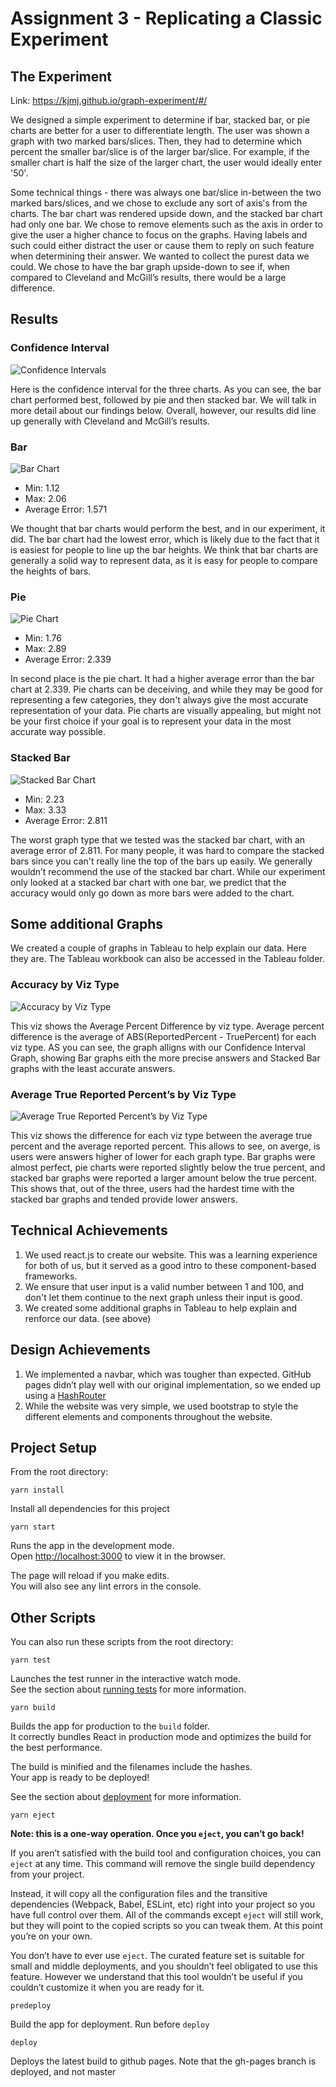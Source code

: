 # Assignment 3 - Replicating a Classic Experiment  

## The Experiment
Link: https://kjmj.github.io/graph-experiment/#/

We designed a simple experiment to determine if bar, stacked bar, or pie charts are better for a user to differentiate length. The user was shown a graph with two marked bars/slices. Then, they had to determine which percent the smaller bar/slice is of the larger bar/slice. For example, if the smaller chart is half the size of the larger chart, the user would ideally enter '50'.

Some technical things - there was always one bar/slice in-between the two marked bars/slices, and we chose to exclude any sort of axis's from the charts. The bar chart was rendered upside down, and the stacked bar chart had only one bar. We chose to remove elements such as the axis in order to give the user a higher chance to focus on the graphs. Having labels and such could either distract the user or cause them to reply on such feature when determining their answer. We wanted to collect the purest data we could. We chose to have the bar graph upside-down to see if, when compared to Cleveland and McGill’s results, there would be a large difference.

## Results

### Confidence Interval
![Confidence Intervals](Experiment-R/Confidence%20Intervals.png)

Here is the confidence interval for the three charts. As you can see, the bar chart performed best, followed by pie and then stacked bar. We will talk in more detail about our findings below. Overall, however, our results did line up generally with Cleveland and McGill’s results.

### Bar
![Bar Chart](assets/bar.png)
- Min: 1.12
- Max: 2.06
- Average Error: 1.571

We thought that bar charts would perform the best, and in our experiment, it did. The bar chart had the lowest error, which is likely due to the fact that it is easiest for people to line up the bar heights. We think that bar charts are generally a solid way to represent data, as it is easy for people to compare the heights of bars.

### Pie
![Pie Chart](assets/pie.png)
- Min: 1.76
- Max: 2.89
- Average Error: 2.339

In second place is the pie chart. It had a higher average error than the bar chart at 2.339. Pie charts can be deceiving, and while they may be good for representing a few categories, they don't always give the most accurate representation of your data. Pie charts are visually appealing, but might not be your first choice if your goal is to represent your data in the most accurate way possible.

### Stacked Bar
![Stacked Bar Chart](assets/stacked-bar.png)
- Min: 2.23
- Max: 3.33
- Average Error: 2.811

The worst graph type that we tested was the stacked bar chart, with an average error of 2.811. For many people, it was hard to compare the stacked bars since you can't really line the top of the bars up easily. We generally wouldn’t recommend the use of the stacked bar chart. While our experiment only looked at a stacked bar chart with one bar, we predict that the accuracy would only go down as more bars were added to the chart.

## Some additional Graphs

We created a couple of graphs in Tableau to help explain our data. Here they are. The Tableau workbook can also be accessed in the Tableau folder.

### Accuracy by Viz Type
![Accuracy by Viz Type](Tableau/Accuracy%20by%20vizType.png)

This viz shows the Average Percent Difference by viz type. Average percent difference is the average of ABS(ReportedPercent - TruePercent) for each viz type. AS you can see, the graph alligns with our Confidence Interval Graph, showing Bar graphs eith the more precise answers and Stacked Bar graphs with the least accurate answers.

### Average True Reported Percent’s by Viz Type
![Average True Reported Percent’s by Viz Type](Tableau/Average%20TrueReported%20Percents%20by%20vizType.png)

This viz shows the difference for each viz type between the average true percent and the average reported percent. This allows to see, on averge, is users were answers higher of lower for each graph type. Bar graphs were almost perfect, pie charts were reported slightly below the true percent, and stacked bar graphs were reported a larger amount below the true percent. This shows that, out of the three, users had the hardest time with the stacked bar graphs and tended provide lower answers.

## Technical Achievements
1. We used react.js to create our website. This was a learning experience for both of us, but it served as a good intro to these component-based frameworks.
2. We ensure that user input is a valid number between 1 and 100, and don't let them continue to the next graph unless their input is good.
3. We created some additional graphs in Tableau to help explain and renforce our data. (see above)

## Design Achievements
1. We implemented a navbar, which was tougher than expected. GitHub pages didn’t play well with our original implementation, so we ended up using a [HashRouter](https://reacttraining.com/react-router/web/api/HashRouter)
2. While the website was very simple, we used bootstrap to style the different elements and components throughout the website.

## Project Setup

From the root directory:

`yarn install`

Install all dependencies for this project

`yarn start`

Runs the app in the development mode.<br />
Open [http://localhost:3000](http://localhost:3000) to view it in the browser.

The page will reload if you make edits.<br />
You will also see any lint errors in the console.

## Other Scripts

You can also run these scripts from the root directory:

`yarn test`

Launches the test runner in the interactive watch mode.<br />
See the section about [running tests](https://facebook.github.io/create-react-app/docs/running-tests) for more information.

`yarn build`

Builds the app for production to the `build` folder.<br />
It correctly bundles React in production mode and optimizes the build for the best performance.

The build is minified and the filenames include the hashes.<br />
Your app is ready to be deployed!

See the section about [deployment](https://facebook.github.io/create-react-app/docs/deployment) for more information.

`yarn eject`

**Note: this is a one-way operation. Once you `eject`, you can’t go back!**

If you aren’t satisfied with the build tool and configuration choices, you can `eject` at any time. This command will remove the single build dependency from your project.

Instead, it will copy all the configuration files and the transitive dependencies (Webpack, Babel, ESLint, etc) right into your project so you have full control over them. All of the commands except `eject` will still work, but they will point to the copied scripts so you can tweak them. At this point you’re on your own.

You don’t have to ever use `eject`. The curated feature set is suitable for small and middle deployments, and you shouldn’t feel obligated to use this feature. However we understand that this tool wouldn’t be useful if you couldn’t customize it when you are ready for it.

`predeploy`

Build the app for deployment. Run before `deploy`

`deploy`

Deploys the latest build to github pages. Note that the gh-pages branch is deployed, and not master

